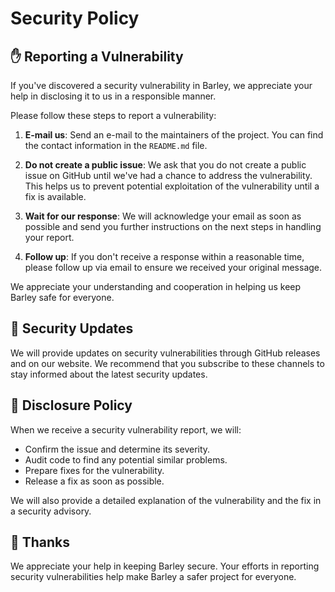 # Security Policy

## ✋ Reporting a Vulnerability

If you've discovered a security vulnerability in Barley, we appreciate your help in disclosing it to us in a responsible manner.

Please follow these steps to report a vulnerability:

1. **E-mail us**: Send an e-mail to the maintainers of the project. You can find the contact information in the `README.md` file.

2. **Do not create a public issue**: We ask that you do not create a public issue on GitHub until we've had a chance to address the vulnerability. This helps us to prevent potential exploitation of the vulnerability until a fix is available.

3. **Wait for our response**: We will acknowledge your email as soon as possible and send you further instructions on the next steps in handling your report.

4. **Follow up**: If you don't receive a response within a reasonable time, please follow up via email to ensure we received your original message.

We appreciate your understanding and cooperation in helping us keep Barley safe for everyone.

## 👮 Security Updates

We will provide updates on security vulnerabilities through GitHub releases and on our website. We recommend that you subscribe to these channels to stay informed about the latest security updates.

## 📣 Disclosure Policy

When we receive a security vulnerability report, we will:

* Confirm the issue and determine its severity.
* Audit code to find any potential similar problems.
* Prepare fixes for the vulnerability.
* Release a fix as soon as possible.

We will also provide a detailed explanation of the vulnerability and the fix in a security advisory.

## 🙏 Thanks

We appreciate your help in keeping Barley secure. Your efforts in reporting security vulnerabilities help make Barley a safer project for everyone.
